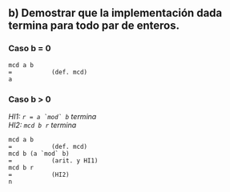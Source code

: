 ## b) Demostrar que la implementación dada termina para todo par de enteros.

### Caso b = 0
```
mcd a b
=           (def. mcd)
a
```

### Caso b > 0
_HI1: ``r = a `mod` b`` termina_  
_HI2: `mcd b r` termina_
```
mcd a b
=           (def. mcd)
mcd b (a `mod` b)
=           (arit. y HI1)
mcd b r
=           (HI2)
n
```
